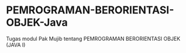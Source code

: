# PEMROGRAMAN-BERORIENTASI-OBJEK-Java
Tugas modul Pak Mujib tentang PEMROGRAMAN BERORIENTASI OBJEK (JAVA I)

